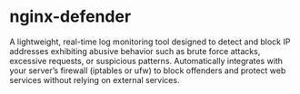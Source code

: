 # nginx-defender
A lightweight, real-time log monitoring tool designed to detect and block IP addresses exhibiting abusive behavior such as brute force attacks, excessive requests, or suspicious patterns. Automatically integrates with your server’s firewall (iptables or ufw) to block offenders and protect web services without relying on external services.

